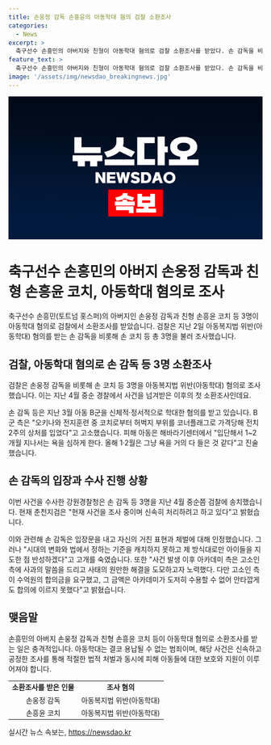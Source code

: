 ```yaml
---
title: 손웅정 감독 손흥윤의 아동학대 혐의 검찰 소환조사
categories:
  - News
excerpt: >
  축구선수 손흥민의 아버지와 친형이 아동학대 혐의로 검찰 소환조사를 받았다. 손 감독을 비롯한 3명은 아동 B군을 학대한 혐의를 받고 있으며, 피해 아동은 심리적·신체적 피해를 입었다고 주장했다. 손 감독은 거친 표현과 체벌에 대해 인정하며 반성하겠다고 밝혔지만, 고소인 측이 합의금을 요구해 해결에 이르지 못한 상황이다. 현재 사건은 계속 조사 중이며, 강원경찰청은 신속한 처리를 약속하고 있다.
feature_text: >
  축구선수 손흥민의 아버지와 친형이 아동학대 혐의로 검찰 소환조사를 받았다. 손 감독을 비롯한 3명은 아동 B군을 학대한 혐의를 받고 있으며, 피해 아동은 심리적·신체적 피해를 입었다고 주장했다. 손 감독은 거친 표현과 체벌에 대해 인정하며 반성하겠다고 밝혔지만, 고소인 측이 합의금을 요구해 해결에 이르지 못한 상황이다. 현재 사건은 계속 조사 중이며, 강원경찰청은 신속한 처리를 약속하고 있다.
image: '/assets/img/newsdao_breakingnews.jpg'
---
```


<p><img src="/assets/img/newsdao_breakingnews.jpg" alt="koreaapp 속보" /></p>

<h1 data-ke-size="size26">축구선수 손흥민의 아버지 손웅정 감독과 친형 손흥윤 코치, 아동학대 혐의로 조사</h1>

<p data-ke-size="size16">축구선수 손흥민(토트넘 홋스퍼)의 아버지인 손웅정 감독과 친형 손흥윤 코치 등 3명이 아동학대 혐의로 검찰에서 소환조사를 받았습니다. 검찰은 지난 2일 아동복지법 위반(아동학대) 혐의를 받는 손 감독을 비롯해 손 코치 등 총 3명을 불러 조사했습니다.</p>

<h2 data-ke-size="size24">검찰, 아동학대 혐의로 손 감독 등 3명 소환조사</h2>

<p data-ke-size="size16">검찰은 손웅정 감독을 비롯해 손 코치 등 3명을 아동복지법 위반(아동학대) 혐의로 조사했습니다. 이는 지난 4월 중순 경찰에서 사건을 넘겨받은 이후의 첫 소환조사인데요.</p>

<p data-ke-size="size16">손 감독 등은 지난 3월 아동 B군을 신체적·정서적으로 학대한 혐의를 받고 있습니다. B군 측은 "오키나와 전지훈련 중 코치로부터 허벅지 부위를 코너플래그로 가격당해 전치 2주의 상처를 입었다"고 고소했습니다. 피해 아동은 해바라기센터에서 "입단해서 1~2개월 지나서는 욕을 심하게 한다. 올해 1·2월은 그냥 욕을 거의 다 들은 것 같다"고 진술했습니다.</p>

<h2 data-ke-size="size24">손 감독의 입장과 수사 진행 상황</h2>

<p data-ke-size="size16">이번 사건을 수사한 강원경찰청은 손 감독 등 3명을 지난 4월 중순쯤 검찰에 송치했습니다. 현재 춘천지검은 "현재 사건을 조사 중이며 신속히 처리하려고 하고 있다"고 밝혔습니다.</p>

<p data-ke-size="size16">이와 관련해 손 감독은 입장문을 내고 자신의 거친 표현과 체벌에 대해 인정했습니다. 그러나 "시대의 변화와 법에서 정하는 기준을 캐치하지 못하고 제 방식대로만 아이들을 지도한 점 반성하겠다"고 고개를 숙였습니다. 또한 "사건 발생 이후 아카데미 측은 고소인 측에 사과의 말씀을 드리고 사태의 원만한 해결을 도모하고자 노력했다. 다만 고소인 측이 수억원의 합의금을 요구했고, 그 금액은 아카데미가 도저히 수용할 수 없어 안타깝게도 합의에 이르지 못했다"고 밝혔습니다.</p>

<h2 data-ke-size="size24">맺음말</h2>

<p data-ke-size="size16">손흥민의 아버지 손웅정 감독과 친형 손흥윤 코치 등이 아동학대 혐의로 소환조사를 받는 일은 충격적입니다. 아동학대는 결코 용납될 수 없는 범죄이며, 해당 사건은 신속하고 공정한 조사를 통해 적절한 법적 처벌과 동시에 피해 아동들에 대한 보호와 지원이 이루어져야 합니다.</p>

<table>
    <tbody>
        <tr>
            <td style="text-align: center; height: 17px;"><b>소환조사를 받은 인물</b></td>
            <td style="text-align: center; height: 17px;"><b>조사 혐의</b></td>
        </tr>
        <tr>
            <td style="text-align: center; height: 17px;">손웅정 감독</td>
            <td style="text-align: center; height: 17px;">아동복지법 위반(아동학대)</td>
        </tr>
        <tr>
            <td style="text-align: center; height: 17px;">손흥윤 코치</td>
            <td style="text-align: center; height: 17px;">아동복지법 위반(아동학대)</td>
        </tr>
    </tbody>
</table>
실시간 뉴스 속보는, <a href="https://newsdao.kr" rel="dofollow">https://newsdao.kr</a>


